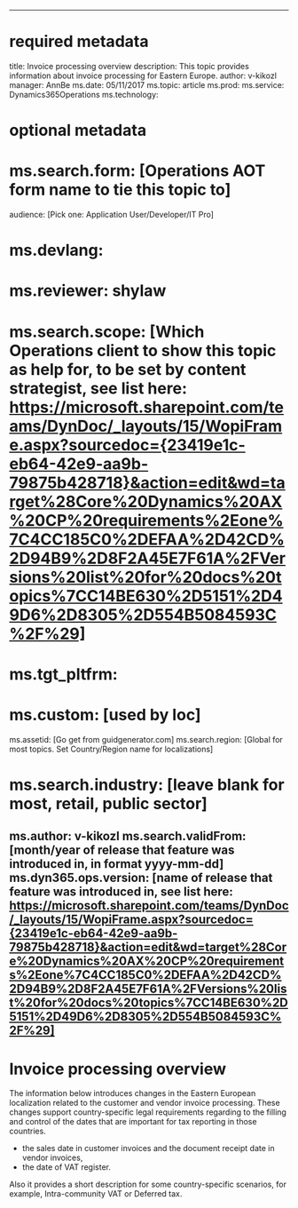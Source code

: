 
---
# required metadata

title: Invoice processing overview
description: This topic provides information about invoice processing for Eastern Europe.
author: v-kikozl
manager: AnnBe
ms.date: 05/11/2017
ms.topic: article
ms.prod: 
ms.service: Dynamics365Operations
ms.technology: 

# optional metadata

# ms.search.form:  [Operations AOT form name to tie this topic to]
audience: [Pick one: Application User/Developer/IT Pro]
# ms.devlang: 
# ms.reviewer: shylaw
# ms.search.scope: [Which Operations client to show this topic as help for, to be set by content strategist, see list here: https://microsoft.sharepoint.com/teams/DynDoc/_layouts/15/WopiFrame.aspx?sourcedoc={23419e1c-eb64-42e9-aa9b-79875b428718}&action=edit&wd=target%28Core%20Dynamics%20AX%20CP%20requirements%2Eone%7C4CC185C0%2DEFAA%2D42CD%2D94B9%2D8F2A45E7F61A%2FVersions%20list%20for%20docs%20topics%7CC14BE630%2D5151%2D49D6%2D8305%2D554B5084593C%2F%29]
# ms.tgt_pltfrm: 
# ms.custom: [used by loc]
ms.assetid: [Go get from guidgenerator.com]
ms.search.region: [Global for most topics. Set Country/Region name for localizations]
# ms.search.industry: [leave blank for most, retail, public sector]
ms.author: v-kikozl
ms.search.validFrom: [month/year of release that feature was introduced in, in format yyyy-mm-dd]
ms.dyn365.ops.version: [name of release that feature was introduced in, see list here: https://microsoft.sharepoint.com/teams/DynDoc/_layouts/15/WopiFrame.aspx?sourcedoc={23419e1c-eb64-42e9-aa9b-79875b428718}&action=edit&wd=target%28Core%20Dynamics%20AX%20CP%20requirements%2Eone%7C4CC185C0%2DEFAA%2D42CD%2D94B9%2D8F2A45E7F61A%2FVersions%20list%20for%20docs%20topics%7CC14BE630%2D5151%2D49D6%2D8305%2D554B5084593C%2F%29]
---

# Invoice processing overview

The information below introduces changes in the Eastern European localization related to the customer and vendor invoice processing. These changes support country-specific legal requirements regarding to the filling and control of the dates that are important for tax reporting in those countries.

 - the sales date in customer invoices and the document receipt date in
   vendor invoices,  
 - the date of VAT register.

Also it provides a short description for some country-specific scenarios, for example, Intra-community VAT or Deferred tax.
